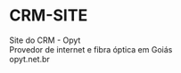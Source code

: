 # CRM-SITE<br>
Site do CRM - Opyt <br>
Provedor de internet e fibra óptica em Goiás<br>
opyt.net.br
<a href ="https://www.opyt.net.br/assets/logo-f2a633ce5a79ab2fe68bc15f651ec848593b7418dbbf12de739b306f532255ce.png">
